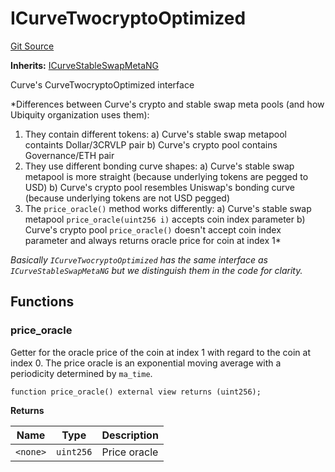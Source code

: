 # ICurveTwocryptoOptimized
[Git Source](https://github.com/ubiquity/ubiquity-dollar/blob/8aaa03cffd9aba9b0325a42c35c9bebd3a97267d/src/dollar/interfaces/ICurveTwocryptoOptimized.sol)

**Inherits:**
[ICurveStableSwapMetaNG](/src/dollar/interfaces/ICurveStableSwapMetaNG.sol/interface.ICurveStableSwapMetaNG.md)

Curve's CurveTwocryptoOptimized interface

*Differences between Curve's crypto and stable swap meta pools (and how Ubiquity organization uses them):
1. They contain different tokens:
a) Curve's stable swap metapool containts Dollar/3CRVLP pair
b) Curve's crypto pool contains Governance/ETH pair
2. They use different bonding curve shapes:
a) Curve's stable swap metapool is more straight (because underlying tokens are pegged to USD)
b) Curve's crypto pool resembles Uniswap's bonding curve (because underlying tokens are not USD pegged)
3. The `price_oracle()` method works differently:
a) Curve's stable swap metapool `price_oracle(uint256 i)` accepts coin index parameter
b) Curve's crypto pool `price_oracle()` doesn't accept coin index parameter and always returns oracle price for coin at index 1*

*Basically `ICurveTwocryptoOptimized` has the same interface as `ICurveStableSwapMetaNG`
but we distinguish them in the code for clarity.*


## Functions
### price_oracle

Getter for the oracle price of the coin at index 1 with regard to the coin at index 0.
The price oracle is an exponential moving average with a periodicity determined by `ma_time`.


```solidity
function price_oracle() external view returns (uint256);
```
**Returns**

|Name|Type|Description|
|----|----|-----------|
|`<none>`|`uint256`|Price oracle|


